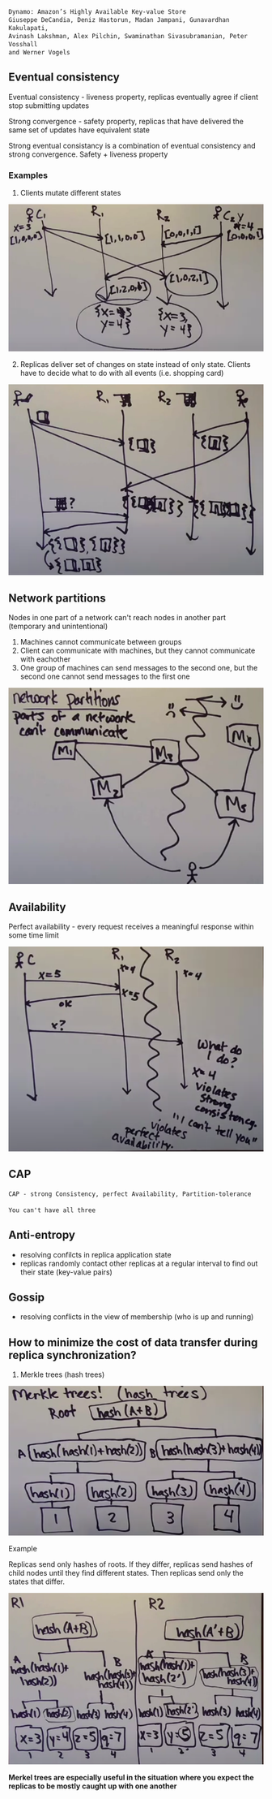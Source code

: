 ```
Dynamo: Amazon’s Highly Available Key-value Store 
Giuseppe DeCandia, Deniz Hastorun, Madan Jampani, Gunavardhan Kakulapati,
Avinash Lakshman, Alex Pilchin, Swaminathan Sivasubramanian, Peter Vosshall
and Werner Vogels 
```

## Eventual consistency

Eventual consistency - liveness property, replicas eventually agree if client stop submitting updates

Strong convergence - safety property, replicas that have delivered the same set of updates have equivalent state

Strong eventual consistancy is a combination of eventual consistency and strong convergence. Safety + liveness property

### Examples 

1. Clients mutate different states

![alt_text](images/different_states.png "image_tooltip")

2. Replicas deliver set of changes on state instead of only state. 
Clients have to decide what to do with all events (i.e. shopping card)

![alt_text](images/sequence_of_state_changes.png "image_tooltip")

## Network partitions

Nodes in one part of a network can't reach nodes in another part (temporary and unintentional)

1. Machines cannot communicate between groups
2. Client can communicate with machines, but they cannot communicate with eachother
3. One group of machines can send messages to the second one, but the second one cannot send messages to the first one

![alt_text](images/network_partitions.png "image_tooltip")

## Availability

Perfect availability - every request receives a meaningful response within some time limit

![alt_text](images/availability.png "image_tooltip")

## CAP

```
CAP - strong Consistency, perfect Availability, Partition-tolerance

You can't have all three
```

## Anti-entropy
- resolving confilcts in replica application state
- replicas randomly contact other replicas at a regular interval to find out their state (key-value pairs)

## Gossip
- resolving conflicts in the view of membership (who is up and running)

## How to minimize the cost of data transfer during replica synchronization?

1. Merkle trees (hash trees)

![alt_text](images/merkle_tree.png "image_tooltip")

Example 

Replicas send only hashes of roots. If they differ, replicas send hashes of child nodes until they find different states. Then replicas send only the states that differ.

![alt_text](images/merkle_tree_example.png "image_tooltip")

**Merkel trees are especially useful in the situation where you expect the replicas to be mostly caught up with one another**

